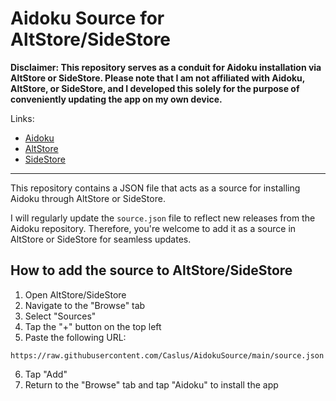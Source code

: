 # Aidoku Source for AltStore/SideStore

**Disclaimer: This repository serves as a conduit for Aidoku installation via AltStore or SideStore. Please note that I am not affiliated with Aidoku, AltStore, or SideStore, and I developed this solely for the purpose of conveniently updating the app on my own device.**

Links:

- [Aidoku](https://github.com/Aidoku/Aidoku/)
- [AltStore](https://github.com/altstoreio/AltStore)
- [SideStore](https://github.com/SideStore/SideStore)

---
This repository contains a JSON file that acts as a source for installing Aidoku through AltStore or SideStore.

I will regularly update the `source.json` file to reflect new releases from the Aidoku repository. Therefore, you're welcome to add it as a source in AltStore or SideStore for seamless updates.

## How to add the source to AltStore/SideStore
1. Open AltStore/SideStore
2. Navigate to the "Browse" tab
3. Select "Sources"
4. Tap the "+" button on the top left
5. Paste the following URL:
```
https://raw.githubusercontent.com/Caslus/AidokuSource/main/source.json
```
6. Tap "Add"
7. Return to the "Browse" tab and tap "Aidoku" to install the app
